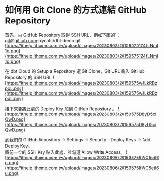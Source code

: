 # 如何用 Git Clone 的方式連結 GitHub Repository


首先，由 GitHub Repository 取得 SSH URL，例如下圖的˙：git@github.com:olycats/dbt-demo.git
![https://ithelp.ithome.com.tw/upload/images/20230803/201595751Z4fLNmI1g.png](https://ithelp.ithome.com.tw/upload/images/20230803/201595751Z4fLNmI1g.png)


在 dbt Cloud 的 Setup a Repository 選 Git Clone，Git URL 輸入 GitHub Repository 的 SSH URL
![https://ithelp.ithome.com.tw/upload/images/20230803/20159575wJLkRBzpoL.png](https://ithelp.ithome.com.tw/upload/images/20230803/20159575wJLkRBzpoL.png)


接下來要將此處的 Deploy Key 加到 GitHub Repository 。
![https://ithelp.ithome.com.tw/upload/images/20230803/20159575DByD5ciQwD.png](https://ithelp.ithome.com.tw/upload/images/20230803/20159575DByD5ciQwD.png)


到我們的 GitHub Repository -> Settings -> Security - Deploy Keys -> Add Deploy Key。  
將前一步的 SSH Key 貼入此處，並勾選 Allow Write Access。
![https://ithelp.ithome.com.tw/upload/images/20230806/20159575lfWC5etl6u.png](https://ithelp.ithome.com.tw/upload/images/20230806/20159575lfWC5etl6u.png)

